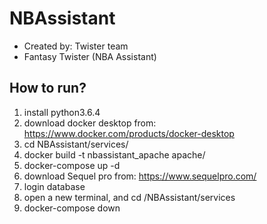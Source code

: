 # NBAssistant

+ Created by: Twister team
+ Fantasy Twister (NBA Assistant)

## How to run?
1. install python3.6.4
2. download docker desktop from:
 https://www.docker.com/products/docker-desktop
3. cd NBAssistant/services/
4. docker build -t nbassistant_apache apache/
5. docker-compose up -d
6. download Sequel pro from:
 https://www.sequelpro.com/
7. login database
8. open a new terminal, and cd /NBAssistant/services
9. docker-compose down